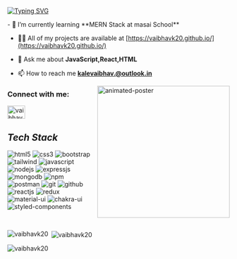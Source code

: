 [![Typing SVG](https://readme-typing-svg.demolab.com?font=Fira+Code&pause=1000&color=F70909&width=435&lines=Hi%F0%9F%91%8B%2C+I+am+Vaibhav+Kale;A+Full+Stack+web+Developer)](https://git.io/typing-svg)





<div>
  - 🌱 I’m currently learning **MERN Stack at masai School**

  - 👨‍💻 All of my projects are available at [https://vaibhavk20.github.io/](https://vaibhavk20.github.io/)

  - 💬 Ask me about **JavaScript,React,HTML**

   - 📫 How to reach me **kalevaibhav.@outlook.in**
  
  <img align="right" width="300px" src="https://www.vkreate.in/storage/services_image/2019-10-02-17-55-54-5d94e4aa809b3-web-development.gif" alt="animated-poster" />
</div>


<!-- - 📄 Know about my experiences [https://drive.google.com/file/d/1IG-8d1qZl9S8_uGxvvVmmGV6jRyOAi4g/view?usp=share_link](https://drive.google.com/file/d/1IG-8d1qZl9S8_uGxvvVmmGV6jRyOAi4g/view?usp=share_link) -->

<!-- <img align="right" width="300px" src="https://www.vkreate.in/storage/services_image/2019-10-02-17-55-54-5d94e4aa809b3-web-development.gif" alt="animated-poster" /> -->

<h3 align="left">Connect with me:</h3>
<p align="left">
<a href="https://linkedin.com/in/vaibhavk20" target="blank"><img align="center" src="https://raw.githubusercontent.com/rahuldkjain/github-profile-readme-generator/master/src/images/icons/Social/linked-in-alt.svg" alt="vaibhavk20" height="30" width="40" /></a>
</p>



<!----------------------------------- Tech Stack Section ------------------------------------>

<h2><i>Tech Stack</i></h2>

<p>
    <img src="https://img.shields.io/badge/HTML5-E34F26?style=for-the-badge&logo=html5&logoColor=white" alt="html5" />
    <img src="https://img.shields.io/badge/CSS3-1572B6?style=for-the-badge&logo=css3&logoColor=white" alt="css3" />
    <img src="https://img.shields.io/badge/Bootstrap-563D7C?style=for-the-badge&logo=bootstrap&logoColor=white" alt="bootstrap" />
    <img src="https://img.shields.io/badge/Tailwind_CSS-38B2AC?style=for-the-badge&logo=tailwind-css&logoColor=white" alt="tailwind" />
    <img src="https://img.shields.io/badge/JavaScript-323330?style=for-the-badge&logo=javascript&logoColor=F7DF1E" alt="javascript" />
    <img src="https://img.shields.io/badge/Node.js-339933?style=for-the-badge&logo=nodedotjs&logoColor=white" alt="nodejs" />
    <img src="https://img.shields.io/badge/Express.js-000000?style=for-the-badge&logo=express&logoColor=white" alt="expressjs" />
    <img src="https://img.shields.io/badge/MongoDB-4EA94B?style=for-the-badge&logo=mongodb&logoColor=white" alt="mongodb" />
    <img src="https://img.shields.io/badge/npm-CB3837?style=for-the-badge&logo=npm&logoColor=white" alt="npm" />
    <img src="https://img.shields.io/badge/Postman-FF6C37?style=for-the-badge&logo=Postman&logoColor=white" alt="postman" />
    <img src="https://img.shields.io/badge/Git-f44d27?style=for-the-badge&logo=git&logoColor=white" alt="git" />
    <img src="https://img.shields.io/badge/GitHub-100000?style=for-the-badge&logo=github&logoColor=white" alt="github" />
    <img src="https://img.shields.io/badge/React-20232A?style=for-the-badge&logo=react&logoColor=61DAFB" alt="reactjs" />
    <img src="https://img.shields.io/badge/Redux-593D88?style=for-the-badge&logo=redux&logoColor=white" alt="redux" />
    <img src="https://img.shields.io/badge/Material%20UI-007FFF?style=for-the-badge&logo=mui&logoColor=white" alt="material-ui" />
    <img src="https://img.shields.io/badge/Chakra%20UI-3bc7bd?style=for-the-badge&logo=chakraui&logoColor=white" alt="chakra-ui" />
    <img src="https://img.shields.io/badge/styled--components-DB7093?style=for-the-badge&logo=styled-components&logoColor=white" alt="styled-components" />
</p>
<br>



<p><img align="left" src="https://github-readme-stats.vercel.app/api/top-langs?username=vaibhavk20&show_icons=true&locale=en&layout=compact" alt="vaibhavk20" /></p>

<p>&nbsp;<img align="center" src="https://github-readme-stats.vercel.app/api?username=vaibhavk20&show_icons=true&locale=en" alt="vaibhavk20" /></p>

<p><img align="center" src="https://github-readme-streak-stats.herokuapp.com/?user=vaibhavk20&" alt="vaibhavk20" /></p>
